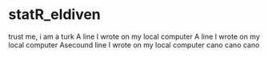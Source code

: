 # statR_eldiven
trust me, i am a turk
A line I wrote on my local computer
A line I wrote on my local computer
Asecound line I wrote on my local computer
cano cano cano